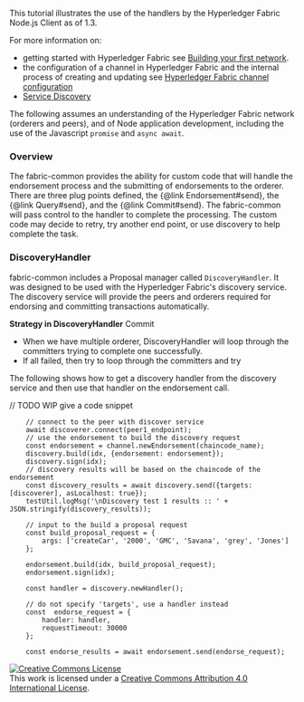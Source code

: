 
This tutorial illustrates the use of the handlers by the Hyperledger Fabric Node.js Client as of 1.3.

For more information on:
* getting started with Hyperledger Fabric see
[Building your first network](http://hyperledger-fabric.readthedocs.io/en/latest/build_network.html).
* the configuration of a channel in Hyperledger Fabric and the internal
process of creating and updating see
[Hyperledger Fabric channel configuration](http://hyperledger-fabric.readthedocs.io/en/latest/configtx.html)
* [Service Discovery](https://hyperledger-fabric.readthedocs.io/en/latest/discovery-overview.html)

The following assumes an understanding of the Hyperledger Fabric network
(orderers and peers),
and of Node application development, including the use of the
Javascript `promise` and `async await`.

### Overview
The fabric-common provides the ability for custom code that will handle the
endorsement process and the submitting of endorsements to the orderer.
There are three plug points defined, the {@link Endorsement#send},
the {@link Query#send}, and the {@link Commit#send}.
The fabric-common will pass
control to the handler to complete the processing. The custom code may
decide to retry, try another end point, or use discovery to help
complete the task.

### DiscoveryHandler
fabric-common includes a Proposal manager called `DiscoveryHandler`.
It was designed to be used with the Hyperledger Fabric's
discovery service. The discovery service will provide the peers and orderers
required for endorsing and committing transactions automatically.


**Strategy in DiscoveryHandler**
Commit 
  - When we have multiple orderer, DiscoveryHandler will loop through the committers trying to complete one successfully. 
  - If all failed, then try to loop through the committers and try     


The following shows how to get a discovery handler from the discovery service
and then use that handler on the endorsement call.

// TODO WIP give a code snippet
```
	// connect to the peer with discover service
	await discoverer.connect(peer1_endpoint);
	// use the endorsement to build the discovery request
	const endorsement = channel.newEndorsement(chaincode_name);
	discovery.build(idx, {endorsement: endorsement});
	discovery.sign(idx);
	// discovery results will be based on the chaincode of the endorsement
	const discovery_results = await discovery.send({targets: [discoverer], asLocalhost: true});
	testUtil.logMsg('\nDiscovery test 1 results :: ' + JSON.stringify(discovery_results));

	// input to the build a proposal request
	const build_proposal_request = {
		args: ['createCar', '2000', 'GMC', 'Savana', 'grey', 'Jones']
	};

	endorsement.build(idx, build_proposal_request);
	endorsement.sign(idx);

	const handler = discovery.newHandler();

	// do not specify 'targets', use a handler instead
	const  endorse_request = {
		handler: handler,
		requestTimeout: 30000
	};

	const endorse_results = await endorsement.send(endorse_request);
```

<a rel="license" href="http://creativecommons.org/licenses/by/4.0/"><img alt="Creative Commons License" style="border-width:0" src="https://i.creativecommons.org/l/by/4.0/88x31.png" /></a><br />This work is licensed under a <a rel="license" href="http://creativecommons.org/licenses/by/4.0/">Creative Commons Attribution 4.0 International License</a>.

